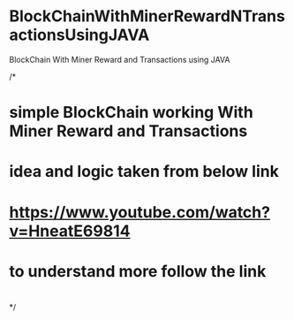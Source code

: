 # BlockChainWithMinerRewardNTransactionsUsingJAVA
BlockChain With Miner Reward and Transactions using JAVA

/*
#
# simple BlockChain working With Miner Reward and Transactions
# idea and logic taken from below link
# https://www.youtube.com/watch?v=HneatE69814
# to understand more follow the link
#
*/

